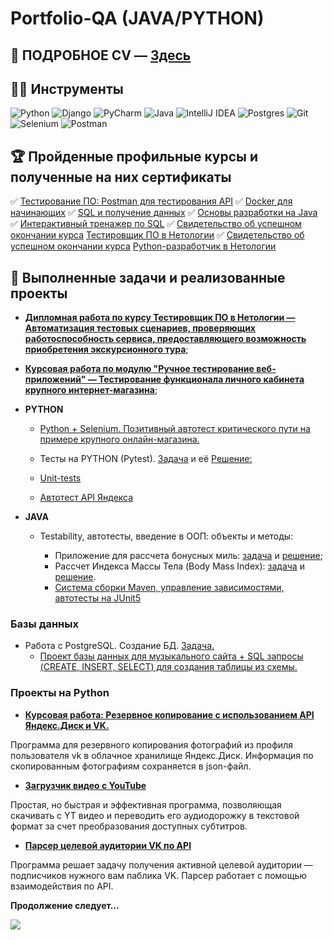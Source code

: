 # Portfolio-QA (JAVA/PYTHON)

## 📃 ПОДРОБНОЕ CV — [Здесь](https://spb.hh.ru/resume/7aaa4776ff0c56220b0039ed1f3052666b7134)
## 👨‍💻 Инструменты

![Python](https://img.shields.io/badge/python-3670A0?style=for-the-badge&logo=python&logoColor=ffdd54)
![Django](https://img.shields.io/badge/django-%23092E20.svg?style=for-the-badge&logo=django&logoColor=white)
![PyCharm](https://img.shields.io/badge/pycharm-143?style=for-the-badge&logo=pycharm&logoColor=black&color=black&labelColor=green)
![Java](https://img.shields.io/badge/java-%23ED8B00.svg?style=for-the-badge&logo=java&logoColor=white)
![IntelliJ IDEA](https://img.shields.io/badge/IntelliJIDEA-000000.svg?style=for-the-badge&logo=intellij-idea&logoColor=white)
![Postgres](https://img.shields.io/badge/postgres-%23316192.svg?style=for-the-badge&logo=postgresql&logoColor=white)
![Git](https://img.shields.io/badge/git-%23F05033.svg?style=for-the-badge&logo=git&logoColor=white)
![Selenium](https://img.shields.io/badge/-selenium-%43B02A?style=for-the-badge&logo=selenium&logoColor=white)
![Postman](https://img.shields.io/badge/Postman-FF6C37?style=for-the-badge&logo=postman&logoColor=white)

## 🏆 Пройденные профильные курсы и полученные на них сертификаты

✅ [Тестирование ПО: Postman для тестирования API](https://stepik.org/cert/2773089)
✅ [Docker для начинающих](https://stepik.org/cert/2807744)
✅ [SQL и получение данных](https://netology.ru/sharing/2d2929c0a0068d789776a73f594f35f3?utm_source=social&utm_campaign=certificate_lms)
✅ [Основы разработки на Java](https://disk.yandex.ru/i/chtOaW6t4EMRJA)
✅ [Интерактивный тренажер по SQL](https://stepik.org/cert/2535829)
✅ [Свидетельство об успешном окончании курса](https://disk.yandex.ru/i/OoNs9BbpTrYeBw) [Тестировщик ПО в Нетологии](https://netology.ru/programs/qa)
✅ [Свидетельство об успешном окончании курса](https://drive.google.com/drive/folders/14iv9LDOcyXRBLYZKpqJpSZMj73J5YsoD) [Python-разработчик в Нетологии](https://netology.ru/programs/python)


## 🚀 Выполненные задачи и реализованные проекты 

* **[Дипломная работа по курсу Тестировщик ПО в Нетологии — Автоматизация тестовых сценариев, проверяющих работоспособность сервиса, предоставляющего возможность приобретения экскурсионного тура](https://github.com/fshakrun/Diploma-QA-Netology)**;

* **[Курсовая работа по модулю "Ручное тестирование веб-приложений" — Тестирование функционала личного кабинета крупного интернет-магазина](https://github.com/fshakrun/manual-tests-online-shop/blob/main/README.md)**;

* **PYTHON**
  * [Python + Selenium. Позитивный автотест критического пути на примере крупного онлайн-магазина.](https://github.com/fshakrun/selenium_test_online_shop)

  * Тесты на PYTHON (Pytest). [Задача](https://github.com/netology-code/py-homeworks-advanced/tree/master/4.Tests) и её [Решение:](https://github.com/fshakrun/hw_tests)

  * [Unit-tests](https://github.com/fshakrun/hw_tests/blob/main/test_python_1.py)
  * [Автотест API Яндекса](https://github.com/fshakrun/hw_tests/blob/main/test_yandex.py)

* **JAVA**

  * Testability, автотесты, введение в ООП: объекты и методы: 
  
    * Приложение для рассчета бонусных миль: [задача](https://github.com/netology-code/javaqa-homeworks-video/blob/main/TESTABILITY.md#%D0%B7%D0%B0%D0%B4%D0%B0%D0%BD%D0%B8%D0%B5-1-%D0%BC%D0%B8%D0%BB%D0%B8---%D0%BC%D0%BE%D0%B4%D0%B5%D1%80%D0%BD%D0%B8%D0%B7%D0%B0%D1%86%D0%B8%D1%8F-%D0%BE%D0%B1%D1%8F%D0%B7%D0%B0%D1%82%D0%B5%D0%BB%D1%8C%D0%BD%D0%BE%D0%B5-%D0%BA-%D0%B2%D1%8B%D0%BF%D0%BE%D0%BB%D0%BD%D0%B5%D0%BD%D0%B8%D1%8E) и [решение](https://github.com/fshakrun/milles-modernisation); 
    * Рассчет Индекса Массы Тела (Body Mass Index): [задача](https://github.com/netology-code/javaqa-homeworks-video/blob/main/TESTABILITY.md#%D0%B7%D0%B0%D0%B4%D0%B0%D0%BD%D0%B8%D0%B5-2-%D0%B8%D0%BD%D0%B4%D0%B5%D0%BA%D1%81-%D0%BC%D0%B0%D1%81%D1%81%D1%8B-%D1%82%D0%B5%D0%BB%D0%B0-%D0%BD%D0%B5%D0%BE%D0%B1%D1%8F%D0%B7%D0%B0%D1%82%D0%B5%D0%BB%D1%8C%D0%BD%D0%B0%D1%8F-%D0%B7%D0%B0%D0%B4%D0%B0%D1%87%D0%B0) и [решение](https://github.com/fshakrun/bmi-index).
    * [Система сборки Maven, управление зависимостями, автотесты на JUnit5](https://github.com/fshakrun/java-maven-tests)
  
 
### Базы данных

* Работа с PostgreSQL. Создание БД. [Задача.](https://github.com/netology-code/py-homeworks-db/tree/master/creation)
  * [Проект базы данных для музыкального сайта + SQL запросы (CREATE, INSERT, SELECT) для создания таблицы из схемы.](https://github.com/fshakrun/select_queries) 

### Проекты на Python

* **[Курсовая работа: Резервное копирование с использованием API Яндекс.Диск и VK.](https://github.com/fshakrun/PY-Diploma-final-version/tree/main)**

Программа для резервного копирования фотографий из профиля пользователя vk в облачное хранилище Яндекс.Диск. Информация по скопированным фотографиям сохраняется в json-файл.

* **[Загрузчик видео с YouTube](https://github.com/fshakrun/youtube_downloader)**

Простая, но быстрая и эффективная программа, позволяющая скачивать с YT видео и переводить его аудиодорожку в текстовой формат за счет преобразования доступных субтитров.

* **[Парсер целевой аудитории VK по API](https://github.com/fshakrun/vk_followers_parser)**

Программа решает задачу получения активной целевой аудитории — подписчиков нужного вам паблика VK. Парсер работает с помощью взаимодействия по API.

**Продолжение следует...**

![](https://github-profile-summary-cards.vercel.app/api/cards/repos-per-language?username=fshakrun&theme=github)

